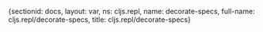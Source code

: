 {sectionid: docs, layout: var, ns: cljs.repl, name: decorate-specs, full-name: cljs.repl/decorate-specs,
  title: cljs.repl/decorate-specs}
